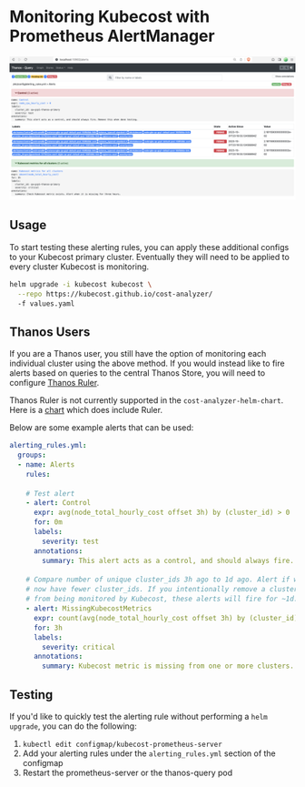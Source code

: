# Monitoring Kubecost with Prometheus AlertManager

![Example Alert](./images/example-alert.png)

## Usage

To start testing these alerting rules, you can apply these additional configs to your Kubecost primary cluster. Eventually they will need to be applied to every cluster Kubecost is monitoring.

```bash
helm upgrade -i kubecost kubecost \
  --repo https://kubecost.github.io/cost-analyzer/ 
  -f values.yaml
```

## Thanos Users

If you are a Thanos user, you still have the option of monitoring each individual cluster using the above method. If you would instead like to fire alerts based on queries to the central Thanos Store, you will need to configure [Thanos Ruler](https://thanos.io/tip/components/rule.md/).

Thanos Ruler is not currently supported in the `cost-analyzer-helm-chart`. Here is a [chart](https://github.com/bitnami/charts/tree/main/bitnami/thanos) which does include Ruler.

Below are some example alerts that can be used:

```yaml
alerting_rules.yml:
  groups:
  - name: Alerts
    rules:

    # Test alert
    - alert: Control
      expr: avg(node_total_hourly_cost offset 3h) by (cluster_id) > 0
      for: 0m
      labels:
        severity: test
      annotations:
        summary: This alert acts as a control, and should always fire. Remove this when done testing.

    # Compare number of unique cluster_ids 3h ago to 1d ago. Alert if we
    # now have fewer cluster_ids. If you intentionally remove a cluster
    # from being monitored by Kubecost, these alerts will fire for ~1d.
    - alert: MissingKubecostMetrics
      expr: count(avg(node_total_hourly_cost offset 3h) by (cluster_id)) < count(avg(node_total_hourly_cost offset 1d) by (cluster_id))
      for: 3h
      labels:
        severity: critical
      annotations:
        summary: Kubecost metric is missing from one or more clusters. Alert if missing for at least 3 hours.
```

## Testing

If you'd like to quickly test the alerting rule without performing a `helm upgrade`, you can do the following:

1. `kubectl edit configmap/kubecost-prometheus-server`
2. Add your alerting rules under the `alerting_rules.yml` section of the configmap
3. Restart the prometheus-server or the thanos-query pod
